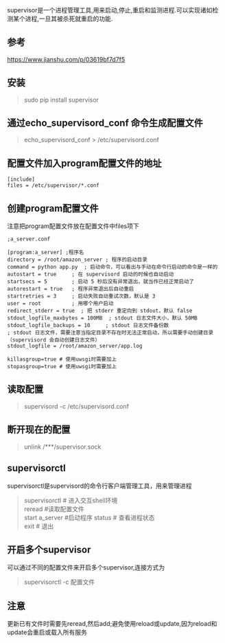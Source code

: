 supervisor是一个进程管理工具,用来启动,停止,重启和监测进程.可以实现诸如检测某个进程,一旦其被杀死就重启的功能.

## 参考  
https://www.jianshu.com/p/03619bf7d7f5

## 安装  
>sudo pip install supervisor

## 通过echo_supervisord_conf 命令生成配置文件  
>echo_supervisord_conf > /etc/supervisord.conf

## 配置文件加入program配置文件的地址  
  
```
[include]  
files = /etc/supervisor/*.conf  
```

## 创建program配置文件  
注意把program配置文件放在配置文件中files项下

```
;a_server.conf

[program:a_server] ;程序名  
directory = /root/amazon_server ; 程序的启动目录  
command = python app.py  ; 启动命令，可以看出与手动在命令行启动的命令是一样的  
autostart = true     ; 在 supervisord 启动的时候也自动启动  
startsecs = 5        ; 启动 5 秒后没有异常退出，就当作已经正常启动了  
autorestart = true   ; 程序异常退出后自动重启  
startretries = 3     ; 启动失败自动重试次数，默认是 3   
user = root          ; 用哪个用户启动  
redirect_stderr = true  ; 把 stderr 重定向到 stdout，默认 false  
stdout_logfile_maxbytes = 100MB  ; stdout 日志文件大小，默认 50MB  
stdout_logfile_backups = 10     ; stdout 日志文件备份数  
; stdout 日志文件，需要注意当指定目录不存在时无法正常启动，所以需要手动创建目录（supervisord 会自动创建日志文件）  
stdout_logfile = /root/amazon_server/app.log  

killasgroup=true # 使用uwsgi时需要加上
stopasgroup=true # 使用uwsgi时需要加上
```

## 读取配置  
>supervisord -c /etc/supervisord.conf

## 断开现在的配置  
>unlink /***/supervisor.sock

## supervisorctl  
supervisorctl是supervisord的命令行客户端管理工具，用来管理进程  

>supervisorctl  # 进入交互shell环境  
>reread         #读取配置文件  
>start a_server #启动程序 
>status         # 查看进程状态  
>exit           # 退出  

## 开启多个supervisor
可以通过不同的配置文件来开启多个supervisor,连接方式为
>supervisorctl -c 配置文件

## 注意
更新已有文件时需要先reread,然后add;避免使用reload或update,因为reload和update会重启或载入所有服务
